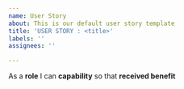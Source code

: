 ```yaml
---
name: User Story
about: This is our default user story template
title: 'USER STORY : <title>'
labels: ''
assignees: ''

---
```


As a **role** I can **capability** so that **received benefit**
